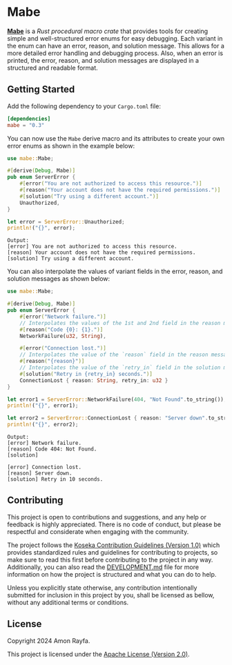 # Mabe

[**Mabe**](https://crates.io/crates/mabe) is a _Rust procedural macro crate_ that provides tools for creating simple and
well-structured error enums for easy debugging. Each variant in the enum can have an error, reason, and solution message. This
allows for a more detailed error handling and debugging process. Also, when an error is printed, the error, reason, and solution
messages are displayed in a structured and readable format.

## Getting Started

Add the following dependency to your `Cargo.toml` file:

```toml
[dependencies]
mabe = "0.3"
```

You can now use the `Mabe` derive macro and its attributes to create your own error enums as shown in the example below:

```rust
use mabe::Mabe;

#[derive(Debug, Mabe)]
pub enum ServerError {
    #[error("You are not authorized to access this resource.")]
    #[reason("Your account does not have the required permissions.")]
    #[solution("Try using a different account.")]
    Unauthorized,
}

let error = ServerError::Unauthorized;
println!("{}", error);
```

```plaintext
Output:
[error] You are not authorized to access this resource.
[reason] Your account does not have the required permissions.
[solution] Try using a different account.
```

You can also interpolate the values of variant fields in the error, reason, and solution messages as shown below:

```rust
use mabe::Mabe;

#[derive(Debug, Mabe)]
pub enum ServerError {
    #[error("Network failure.")]
    // Interpolates the values of the 1st and 2nd field in the reason message.
    #[reason("Code {0}: {1}.")]
    NetworkFailure(u32, String),

    #[error("Connection lost.")]
    // Interpolates the value of the `reason` field in the reason message.
    #[reason("{reason}")]
    // Interpolates the value of the `retry_in` field in the solution message.
    #[solution("Retry in {retry_in} seconds.")]
    ConnectionLost { reason: String, retry_in: u32 }
}

let error1 = ServerError::NetworkFailure(404, "Not Found".to_string());
println!("{}", error1);

let error2 = ServerError::ConnectionLost { reason: "Server down".to_string(), retry_in: 10 };
println!("{}", error2);
```

```plaintext
Output:
[error] Network failure.
[reason] Code 404: Not Found.
[solution]

[error] Connection lost.
[reason] Server down.
[solution] Retry in 10 seconds.
```

## Contributing

This project is open to contributions and suggestions, and any help or feedback is highly appreciated. There is no code of
conduct, but please be respectful and considerate when engaging with the community.

The project follows the [Koseka Contribution Guidelines (Version 1.0)](https://koseka.org/contribution-guidelines/1.0) which
provides standardized rules and guidelines for contributing to projects, so make sure to read this first before contributing to
the project in any way. Additionally, you can also read the [DEVELOPMENT.md](DEVELOPMENT.md) file for more information on how
the project is structured and what you can do to help.

Unless you explicitly state otherwise, any contribution intentionally submitted for inclusion in this project by you, shall be
licensed as bellow, without any additional terms or conditions.

## License

Copyright 2024 Amon Rayfa.

This project is licensed under the [Apache License (Version 2.0)](LICENSE).
